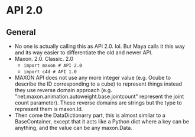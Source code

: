 # API 2.0


## General

- No one is actually calling this as API 2.0. lol. But Maya calls it this way and its way easier to differentiate the old and newer API. 
- Maxon. 2.0. Classic. 2.0
  - `import maxon # API 2.0`
  - `import c4d # API 1.0` 
- MAXON API does not use any more integer value (e.g. Ocube to describe the ID corresponding to a cube) to represent things instead they use reverse domain approach (e.g. "net.maxon.animation.autoweight.base.jointcount" represent the joint count parameter). These reverse domains are strings but the type to represent them is maxon.Id.
- Then come the DataDictionarry part, this is almost similar to a BaseContainer, except that it acts like a Python dict where a key can be anything, and the value can be any maxon.Data.

